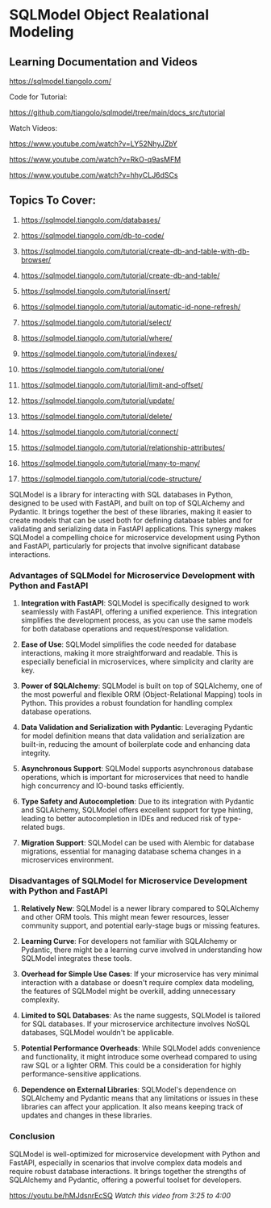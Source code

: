 # SQLModel Object Realational Modeling

## Learning Documentation and Videos

https://sqlmodel.tiangolo.com/

Code for Tutorial:

https://github.com/tiangolo/sqlmodel/tree/main/docs_src/tutorial

Watch Videos:

https://www.youtube.com/watch?v=LY52NhyJZbY

https://www.youtube.com/watch?v=RkO-q9asMFM

https://www.youtube.com/watch?v=hhyCLJ6dSCs

## Topics To Cover:

1. https://sqlmodel.tiangolo.com/databases/

2. https://sqlmodel.tiangolo.com/db-to-code/

3. https://sqlmodel.tiangolo.com/tutorial/create-db-and-table-with-db-browser/

4. https://sqlmodel.tiangolo.com/tutorial/create-db-and-table/

5. https://sqlmodel.tiangolo.com/tutorial/insert/

6. https://sqlmodel.tiangolo.com/tutorial/automatic-id-none-refresh/

7. https://sqlmodel.tiangolo.com/tutorial/select/

8. https://sqlmodel.tiangolo.com/tutorial/where/

9. https://sqlmodel.tiangolo.com/tutorial/indexes/

10. https://sqlmodel.tiangolo.com/tutorial/one/

11. https://sqlmodel.tiangolo.com/tutorial/limit-and-offset/

12. https://sqlmodel.tiangolo.com/tutorial/update/

13. https://sqlmodel.tiangolo.com/tutorial/delete/

14. https://sqlmodel.tiangolo.com/tutorial/connect/

15. https://sqlmodel.tiangolo.com/tutorial/relationship-attributes/

16. https://sqlmodel.tiangolo.com/tutorial/many-to-many/

17. https://sqlmodel.tiangolo.com/tutorial/code-structure/



SQLModel is a library for interacting with SQL databases in Python, designed to be used with FastAPI, and built on top of SQLAlchemy and Pydantic. It brings together the best of these libraries, making it easier to create models that can be used both for defining database tables and for validating and serializing data in FastAPI applications. This synergy makes SQLModel a compelling choice for microservice development using Python and FastAPI, particularly for projects that involve significant database interactions.

### Advantages of SQLModel for Microservice Development with Python and FastAPI

1. **Integration with FastAPI**: SQLModel is specifically designed to work seamlessly with FastAPI, offering a unified experience. This integration simplifies the development process, as you can use the same models for both database operations and request/response validation.

2. **Ease of Use**: SQLModel simplifies the code needed for database interactions, making it more straightforward and readable. This is especially beneficial in microservices, where simplicity and clarity are key.

3. **Power of SQLAlchemy**: SQLModel is built on top of SQLAlchemy, one of the most powerful and flexible ORM (Object-Relational Mapping) tools in Python. This provides a robust foundation for handling complex database operations.

4. **Data Validation and Serialization with Pydantic**: Leveraging Pydantic for model definition means that data validation and serialization are built-in, reducing the amount of boilerplate code and enhancing data integrity.

5. **Asynchronous Support**: SQLModel supports asynchronous database operations, which is important for microservices that need to handle high concurrency and IO-bound tasks efficiently.

6. **Type Safety and Autocompletion**: Due to its integration with Pydantic and SQLAlchemy, SQLModel offers excellent support for type hinting, leading to better autocompletion in IDEs and reduced risk of type-related bugs.

7. **Migration Support**: SQLModel can be used with Alembic for database migrations, essential for managing database schema changes in a microservices environment.

### Disadvantages of SQLModel for Microservice Development with Python and FastAPI

1. **Relatively New**: SQLModel is a newer library compared to SQLAlchemy and other ORM tools. This might mean fewer resources, lesser community support, and potential early-stage bugs or missing features.

2. **Learning Curve**: For developers not familiar with SQLAlchemy or Pydantic, there might be a learning curve involved in understanding how SQLModel integrates these tools.

3. **Overhead for Simple Use Cases**: If your microservice has very minimal interaction with a database or doesn't require complex data modeling, the features of SQLModel might be overkill, adding unnecessary complexity.

4. **Limited to SQL Databases**: As the name suggests, SQLModel is tailored for SQL databases. If your microservice architecture involves NoSQL databases, SQLModel wouldn't be applicable.

5. **Potential Performance Overheads**: While SQLModel adds convenience and functionality, it might introduce some overhead compared to using raw SQL or a lighter ORM. This could be a consideration for highly performance-sensitive applications.

6. **Dependence on External Libraries**: SQLModel's dependence on SQLAlchemy and Pydantic means that any limitations or issues in these libraries can affect your application. It also means keeping track of updates and changes in these libraries.

### Conclusion

SQLModel is well-optimized for microservice development with Python and FastAPI, especially in scenarios that involve complex data models and require robust database interactions. It brings together the strengths of SQLAlchemy and Pydantic, offering a powerful toolset for developers. 

https://youtu.be/hMJdsnrEcSQ *Watch this video from 3:25 to 4:00*
